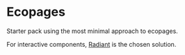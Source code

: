 # Ecopages

Starter pack using the most minimal approach to ecopages.

For interactive components, [Radiant](https://radiant.ecopages.app) is the chosen solution.
